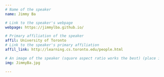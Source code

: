 ```yaml
---
# Name of the speaker
name: Jimmy Ba

# Link to the speaker's webpage
webpage: https://jimmylba.github.io/

# Primary affiliation of the speaker
affil: University of Toronto
# Link to the speaker's primary affiliation
affil_link: http://learning.cs.toronto.edu/people.html

# An image of the speaker (square aspect ratio works the best) (place in the `assets/img/speakers` directory)
img: JimmyBa.jpg

---
```


<!-- Whatever you write below will show up as the speaker's bio -->
